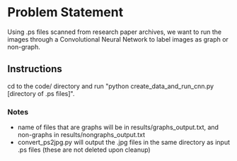 # Problem Statement
Using .ps files scanned from research paper archives, we want to run the images through a Convolutional Neural Network to label images as graph or non-graph.

## Instructions
cd to the code/ directory and run "python create_data_and_run_cnn.py [directory of .ps files]".

### Notes
- name of files that are graphs will be in results/graphs_output.txt, and non-graphs in results/nongraphs_output.txt
- convert_ps2jpg.py will output the .jpg files in the same directory as input .ps files (these are not deleted upon cleanup)
